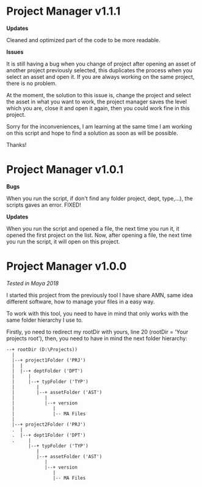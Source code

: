 # Project Manager v1.1.1

  <b>Updates</b>
  
  Cleaned and optimized part of the code to be more readable.
  
  <b>Issues</b>
    
  It is still having a bug when you change of project after opening an asset of another project previously selected, this duplicates the process when you select an asset and open it. If you are always working on the same project, there is no problem.


At the moment, the solution to this issue is, change the project and select the asset in what you want to work, the project manager saves the level which you are, close it and open it again, then you could work fine in this project.

Sorry for the inconveniences, I am learning at the same time I am working on this script and hope to find a solution as soon as will be possible.

Thanks!

# Project Manager v1.0.1
    
  <b>Bugs</b>
  
  When you run the script, if don't find any folder project, dept, type,...), the scripts gaves an error. FIXED!
  
  <b>Updates</b>
  
  When you run the script and opened a file, the next time you run it, it opened the first project on the list. Now, after opening a file, the next time you run the script, it will open on this project.
  
# Project Manager v1.0.0
  <i>Tested in Maya 2018</i>

  I started this project from the previously tool I have share AMN, same idea different software, how to manage your files in a easy way.

  To work with this tool, you need to have in mind that only works with the same folder hierarchy I use to.

  Firstly, yo need to redirect my rootDir with yours, line 20 (rootDir = 'Your projects root'), then, you need to have in mind the next folder hierarchy:

    --+ rootDir (D:\Projects))
      |
      |--+ project1Folder ('PRJ')
      |  |
      |  |--+ deptFolder ('DPT')
      |     |
      |     |--+ typFolder ('TYP')
      |        |
      |        |--+ assetFolder ('AST')
      |           |
      |           |--+ version
      |              |
      |              |-- MA Files
      |
      |--+ project2Folder ('PRJ')
      .  |
      .  |--+ dept1Folder ('DPT')
      .     |
            |--+ typFolder ('TYP')
               |
               |--+ assetFolder ('AST')
                  |
                  |--+ version
                     |
                     |-- MA Files

